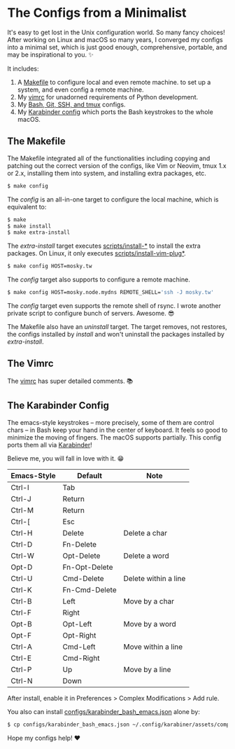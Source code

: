 # The Configs from a Minimalist

It's easy to get lost in the Unix configuration world. So many fancy choices!
After working on Linux and macOS so many years, I converged my configs into a
minimal set, which is just good enough, comprehensive, portable, and may be
inspirational to you. ✨

It includes:

1. A [Makefile](https://github.com/moskytw/mosky-mini-configs/blob/master/Makefile)
   to configure local and even remote machine.
   to set up a system, and even config a remote machine.
2. My [vimrc](https://github.com/moskytw/mosky-mini-configs/tree/master/configs/vimrc)
   for unadorned requirements of Python development.
3. My [Bash, Git, SSH, and tmux](https://github.com/moskytw/mosky-mini-configs/tree/master/configs)
   configs.
4. My [Karabinder config](https://github.com/moskytw/mosky-mini-configs#the-karabinder-config)
   which ports the Bash keystrokes to the whole macOS.

## The Makefile

The Makefile integrated all of the functionalities including copying and
patching out the correct version of the configs, like Vim or Neovim, tmux 1.x
or 2.x, installing them into system, and installing extra packages, etc.

```bash
$ make config
```

The _config_ is an all-in-one target to configure the local machine, which is
equivalent to:

```bash
$ make
$ make install
$ make extra-install
```

The _extra-install_ target executes
[scripts/install-\*](https://github.com/moskytw/mosky-mini-configs/tree/master/scripts)
to install the extra packages. On Linux, it only executes
[scripts/install-vim-plug\*](https://github.com/moskytw/mosky-mini-configs/tree/master/scripts).

```bash
$ make config HOST=mosky.tw
```

The _config_ target also supports to configure a remote machine.

```bash
$ make config HOST=mosky.node.mydns REMOTE_SHELL='ssh -J mosky.tw'
```

The _config_ target even supports the remote shell of rsync. I wrote another
private script to configure bunch of servers. Awesome. 😎

The Makefile also have an _uninstall_ target. The target removes, not restores,
the configs installed by _install_ and won't uninstall the packages installed
by _extra-install_.

## The Vimrc

The [vimrc](https://github.com/moskytw/mosky-mini-configs/tree/master/configs/vimrc)
has super detailed comments. 📚

## The Karabinder Config

The emacs-style keystrokes – more precisely, some of them are control chars –
in Bash keep your hand in the center of keyboard. It feels so good to minimize
the moving of fingers. The macOS supports partially.  This config ports them
all via [Karabinder](https://pqrs.org/osx/karabiner/)!

Believe me, you will fall in love with it. 😁

| Emacs-Style | Default       | Note                 |
| ----------- | ------------- | -------------------- |
| Ctrl-I      | Tab           |                      |
| Ctrl-J      | Return        |                      |
| Ctrl-M      | Return        |                      |
| Ctrl-\[     | Esc           |                      |
| Ctrl-H      | Delete        | Delete a char        |
| Ctrl-D      | Fn-Delete     |                      |
| Ctrl-W      | Opt-Delete    | Delete a word        |
| Opt-D       | Fn-Opt-Delete |                      |
| Ctrl-U      | Cmd-Delete    | Delete within a line |
| Ctrl-K      | Fn-Cmd-Delete |                      |
| Ctrl-B      | Left          | Move by a char       |
| Ctrl-F      | Right         |                      |
| Opt-B       | Opt-Left      | Move by a word       |
| Opt-F       | Opt-Right     |                      |
| Ctrl-A      | Cmd-Left      | Move within a line   |
| Ctrl-E      | Cmd-Right     |                      |
| Ctrl-P      | Up            | Move by a line       |
| Ctrl-N      | Down          |                      |

After install, enable it in Preferences > Complex Modifications > Add rule.

You also can install
[configs/karabinder_bash_emacs.json](https://github.com/moskytw/mosky-mini-configs/blob/master/configs/karabinder_bash_emacs.json)
alone by:

```bash
$ cp configs/karabinder_bash_emacs.json ~/.config/karabiner/assets/complex_modifications/bash_emacs.json
```

Hope my configs help! ❤️
